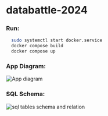 # databattle-2024

### Run:

```sh
  sudo systemctl start docker.service
  docker compose build
  docker compose up
```


### App Diagram:

![App diagram](https://github.com/maurerpier/databattle-2024/blob/main/app.png)


### SQL Schema:

![sql tables schema and relation](https://github.com/maurerpier/databattle-2024/blob/main/database/database.png)

